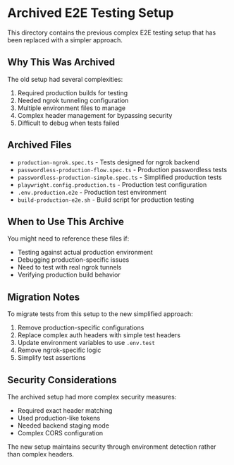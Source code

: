 # Archived E2E Testing Setup

This directory contains the previous complex E2E testing setup that has been replaced with a simpler approach.

## Why This Was Archived

The old setup had several complexities:
1. Required production builds for testing
2. Needed ngrok tunneling configuration
3. Multiple environment files to manage
4. Complex header management for bypassing security
5. Difficult to debug when tests failed

## Archived Files

- `production-ngrok.spec.ts` - Tests designed for ngrok backend
- `passwordless-production-flow.spec.ts` - Production passwordless tests
- `passwordless-production-simple.spec.ts` - Simplified production tests
- `playwright.config.production.ts` - Production test configuration
- `.env.production.e2e` - Production test environment
- `build-production-e2e.sh` - Build script for production testing

## When to Use This Archive

You might need to reference these files if:
- Testing against actual production environment
- Debugging production-specific issues
- Need to test with real ngrok tunnels
- Verifying production build behavior

## Migration Notes

To migrate tests from this setup to the new simplified approach:

1. Remove production-specific configurations
2. Replace complex auth headers with simple test headers
3. Update environment variables to use `.env.test`
4. Remove ngrok-specific logic
5. Simplify test assertions

## Security Considerations

The archived setup had more complex security measures:
- Required exact header matching
- Used production-like tokens
- Needed backend staging mode
- Complex CORS configuration

The new setup maintains security through environment detection rather than complex headers.